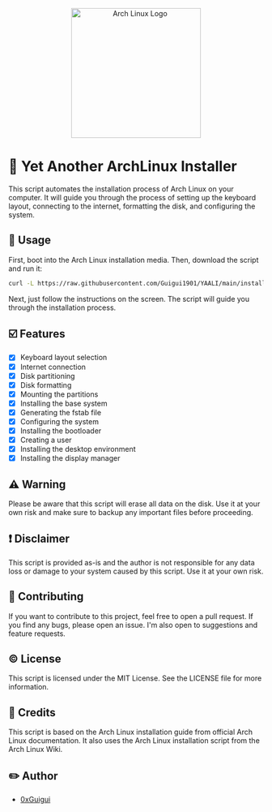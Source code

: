 <p>
    <div align="center">
        <img src="https://i.imgur.com/bJyqTSO.png" alt="Arch Linux Logo" width="256" height="256">
    </div>
</p>


# 🐧 Yet Another ArchLinux Installer
This script automates the installation process of Arch Linux on your computer. It will guide you through the process of setting up the keyboard layout, connecting to the internet, formatting the disk, and configuring the system.

## 💬 Usage
First, boot into the Arch Linux installation media. Then, download the script and run it:
```bash
curl -L https://raw.githubusercontent.com/Guigui1901/YAALI/main/installer.sh > installer.sh && chmod +x installer.sh && ./installer.sh
```

Next, just follow the instructions on the screen. The script will guide you through the installation process.

## ☑️ Features
- [x] Keyboard layout selection
- [x] Internet connection
- [x] Disk partitioning
- [x] Disk formatting
- [x] Mounting the partitions
- [x] Installing the base system
- [x] Generating the fstab file
- [x] Configuring the system
- [x] Installing the bootloader
- [x] Creating a user
- [x] Installing the desktop environment
- [x] Installing the display manager

## ⚠️ Warning
Please be aware that this script will erase all data on the disk. Use it at your own risk and make sure to backup any important files before proceeding.

## ❗️ Disclaimer
This script is provided as-is and the author is not responsible for any data loss or damage to your system caused by this script. Use it at your own risk.

## 🤝 Contributing
If you want to contribute to this project, feel free to open a pull request. If you find any bugs, please open an issue. I'm also open to suggestions and feature requests.

## ©️ License
This script is licensed under the MIT License. See the LICENSE file for more information.

## 📃 Credits
This script is based on the Arch Linux installation guide from official Arch Linux documentation. It also uses the Arch Linux installation script from the Arch Linux Wiki.

## ✏️ Author
- [0xGuigui](https://github.com/0xGuigui)
